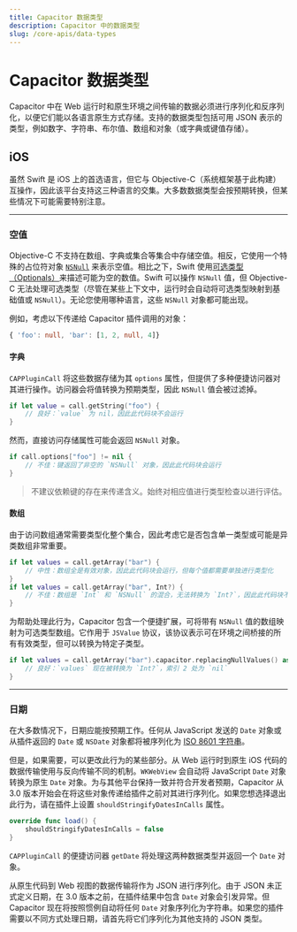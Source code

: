 ```yaml
---
title: Capacitor 数据类型
description: Capacitor 中的数据类型
slug: /core-apis/data-types
---
```


# Capacitor 数据类型

Capacitor 中在 Web 运行时和原生环境之间传输的数据必须进行序列化和反序列化，以便它们能以各语言原生方式存储。支持的数据类型包括可用 JSON 表示的类型，例如数字、字符串、布尔值、数组和对象（或字典或键值存储）。

## iOS

虽然 Swift 是 iOS 上的首选语言，但它与 Objective-C（系统框架基于此构建）互操作，因此该平台支持这三种语言的交集。大多数数据类型会按预期转换，但某些情况下可能需要特别注意。

---

### 空值

Objective-C 不支持在数组、字典或集合等集合中存储空值。相反，它使用一个特殊的占位符对象 [`NSNull`](https://developer.apple.com/documentation/foundation/nsnull?language=objc) 来表示空值。相比之下，Swift 使用[可选类型（Optionals）](https://docs.swift.org/swift-book/LanguageGuide/TheBasics.html)来描述可能为空的数值。Swift 可以操作 `NSNull` 值，但 Objective-C 无法处理可选类型（尽管在某些上下文中，运行时会自动将可选类型映射到基础值或 `NSNull`）。无论您使用哪种语言，这些 `NSNull` 对象都可能出现。

例如，考虑以下传递给 Capacitor 插件调用的对象：

```typescript
{ 'foo': null, 'bar': [1, 2, null, 4]}
```

#### 字典

`CAPPluginCall` 将这些数据存储为其 `options` 属性，但提供了多种便捷访问器对其进行操作。访问器会将值转换为预期类型，因此 `NSNull` 值会被过滤掉。

```swift
if let value = call.getString("foo") {
    // 良好：`value` 为 nil，因此此代码块不会运行
}
```

然而，直接访问存储属性可能会返回 `NSNull` 对象。

```swift
if call.options["foo"] != nil {
    // 不佳：键返回了非空的 `NSNull` 对象，因此此代码块会运行
}
```

> 不建议依赖键的存在来传递含义。始终对相应值进行类型检查以进行评估。

#### 数组

由于访问数组通常需要类型化整个集合，因此考虑它是否包含单一类型或可能是异类数组非常重要。

```swift
if let values = call.getArray("bar") {
    // 中性：数组全是有效对象，因此此代码块会运行，但每个值都需要单独进行类型化
}
if let values = call.getArray("bar", Int?) {
    // 不佳：数组是 `Int` 和 `NSNull` 的混合，无法转换为 `Int?`，因此此代码块不会运行
}
```

为帮助处理此行为，Capacitor 包含一个便捷扩展，可将带有 `NSNull` 值的数组映射为可选类型数组。它作用于 `JSValue` 协议，该协议表示可在环境之间桥接的所有有效类型，但可以转换为特定子类型。

```swift
if let values = call.getArray("bar").capacitor.replacingNullValues() as? [Int?] {
    // 良好：`values` 现在被转换为 `Int?`，索引 2 处为 `nil`
}
```

---

### 日期

在大多数情况下，日期应能按预期工作。任何从 JavaScript 发送的 `Date` 对象或从插件返回的 `Date` 或 `NSDate` 对象都将被序列化为 [ISO 8601 字符串](https://www.iso.org/iso-8601-date-and-time-format.html)。

但是，如果需要，可以更改此行为的某些部分。从 Web 运行时到原生 iOS 代码的数据传输使用与反向传输不同的机制。`WKWebView` 会自动将 JavaScript `Date` 对象转换为原生 `Date` 对象。为与其他平台保持一致并符合开发者预期，Capacitor 从 3.0 版本开始会在将这些对象传递给插件之前对其进行序列化。如果您想选择退出此行为，请在插件上设置 `shouldStringifyDatesInCalls` 属性。

```swift
override func load() {
    shouldStringifyDatesInCalls = false
}
```

`CAPPluginCall` 的便捷访问器 `getDate` 将处理这两种数据类型并返回一个 `Date` 对象。

从原生代码到 Web 视图的数据传输将作为 JSON 进行序列化。由于 JSON 未正式定义日期，在 3.0 版本之前，在插件结果中包含 `Date` 对象会引发异常。但 Capacitor 现在将按照惯例自动将任何 `Date` 对象序列化为字符串。如果您的插件需要以不同方式处理日期，请首先将它们序列化为其他支持的 JSON 类型。